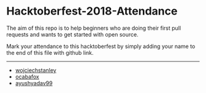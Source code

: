 # Hacktoberfest-2018-Attendance
The aim of this repo is to help beginners who are doing their first pull requests and wants to get started with open source.

Mark your attendance to this hacktoberfest by simply adding your name to the end of this file with github link.

<hr>

- [wojciechstanley](https://github.com/wojciechstanley)
- [ocabafox](https://github.com/ocabafox)
- [ayushyadav99](https://github.com/ayushyadav99)
